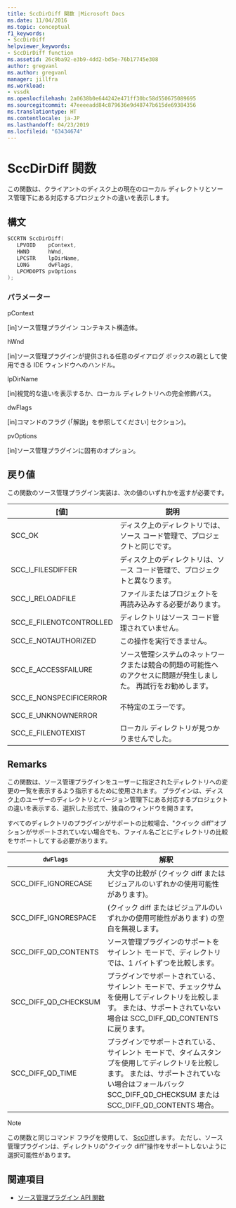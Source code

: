 ```yaml
---
title: SccDirDiff 関数 |Microsoft Docs
ms.date: 11/04/2016
ms.topic: conceptual
f1_keywords:
- SccDirDiff
helpviewer_keywords:
- SccDirDiff function
ms.assetid: 26c9ba92-e3b9-4dd2-bd5e-76b17745e308
author: gregvanl
ms.author: gregvanl
manager: jillfra
ms.workload:
- vssdk
ms.openlocfilehash: 2a0638b0e644242e471ff30bc58d550675089695
ms.sourcegitcommit: 47eeeeadd84c879636e9d48747b615de69384356
ms.translationtype: HT
ms.contentlocale: ja-JP
ms.lasthandoff: 04/23/2019
ms.locfileid: "63434674"
---
```

# <a name="sccdirdiff-function"></a>SccDirDiff 関数
この関数は、クライアントのディスク上の現在のローカル ディレクトリとソース管理下にある対応するプロジェクトの違いを表示します。

## <a name="syntax"></a>構文

```cpp
SCCRTN SccDirDiff(
   LPVOID    pContext,
   HWND      hWnd,
   LPCSTR    lpDirName,
   LONG      dwFlags,
   LPCMDOPTS pvOptions
);
```

### <a name="parameters"></a>パラメーター
 pContext

[in]ソース管理プラグイン コンテキスト構造体。

 hWnd

[in]ソース管理プラグインが提供される任意のダイアログ ボックスの親として使用できる IDE ウィンドウへのハンドル。

 lpDirName

[in]視覚的な違いを表示するか、ローカル ディレクトリへの完全修飾パス。

 dwFlags

[in]コマンドのフラグ (「解説」を参照してください] セクション)。

 pvOptions

[in]ソース管理プラグインに固有のオプション。

## <a name="return-value"></a>戻り値
 この関数のソース管理プラグイン実装は、次の値のいずれかを返すが必要です。

|[値]|説明|
|-----------|-----------------|
|SCC_OK|ディスク上のディレクトリでは、ソース コード管理で、プロジェクトと同じです。|
|SCC_I_FILESDIFFER|ディスク上のディレクトリは、ソース コード管理で、プロジェクトと異なります。|
|SCC_I_RELOADFILE|ファイルまたはプロジェクトを再読み込みする必要があります。|
|SCC_E_FILENOTCONTROLLED|ディレクトリはソース コード管理されていません。|
|SCC_E_NOTAUTHORIZED|この操作を実行できません。|
|SCC_E_ACCESSFAILURE|ソース管理システムのネットワークまたは競合の問題の可能性へのアクセスに問題が発生しました。 再試行をお勧めします。|
|SCC_E_NONSPECIFICERROR<br /><br /> SCC_E_UNKNOWNERROR|不特定のエラーです。|
|SCC_E_FILENOTEXIST|ローカル ディレクトリが見つかりませんでした。|

## <a name="remarks"></a>Remarks
 この関数は、ソース管理プラグインをユーザーに指定されたディレクトリへの変更の一覧を表示するよう指示するために使用されます。 プラグインは、ディスク上のユーザーのディレクトリとバージョン管理下にある対応するプロジェクトの違いを表示する、選択した形式で、独自のウィンドウを開きます。

 すべてのディレクトリのプラグインがサポートの比較場合、"クイック diff"オプションがサポートされていない場合でも、ファイル名ごとにディレクトリの比較をサポートしてする必要があります。

|`dwFlags`|解釈|
|---------------|--------------------|
|SCC_DIFF_IGNORECASE|大文字の比較が (クイック diff またはビジュアルのいずれかの使用可能性があります)。|
|SCC_DIFF_IGNORESPACE|(クイック diff またはビジュアルのいずれかの使用可能性があります) の空白を無視します。|
|SCC_DIFF_QD_CONTENTS|ソース管理プラグインのサポートをサイレント モードで、ディレクトリでは、1 バイトずつを比較します。|
|SCC_DIFF_QD_CHECKSUM|プラグインでサポートされている、サイレント モードで、チェックサムを使用してディレクトリを比較します。 または、サポートされていない場合は SCC_DIFF_QD_CONTENTS に戻ります。|
|SCC_DIFF_QD_TIME|プラグインでサポートされている、サイレント モードで、タイムスタンプを使用してディレクトリを比較します。 または、サポートされていない場合はフォールバック SCC_DIFF_QD_CHECKSUM または SCC_DIFF_QD_CONTENTS 場合。|

> [!NOTE]
> この関数と同じコマンド フラグを使用して、 [SccDiff](../extensibility/sccdiff-function.md)します。 ただし、ソース管理プラグインは、ディレクトリの"クイック diff"操作をサポートしないように選択可能性があります。

## <a name="see-also"></a>関連項目
- [ソース管理プラグイン API 関数](../extensibility/source-control-plug-in-api-functions.md)